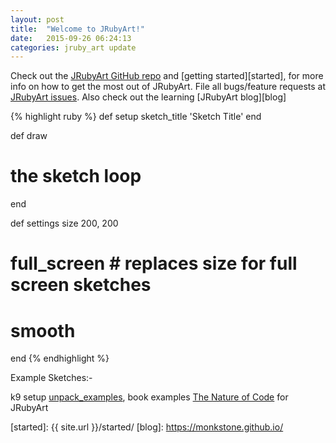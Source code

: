 ```yaml
---
layout: post
title:  "Welcome to JRubyArt!"
date:   2015-09-26 06:24:13
categories: jruby_art update
---
```


Check out the [JRubyArt GitHub repo][repo] and [getting started][started], for more info on how to get the most out of JRubyArt. File all bugs/feature requests at [JRubyArt issues][issues]. Also check out the learning [JRubyArt blog][blog]

{% highlight ruby %}
def setup
  sketch_title 'Sketch Title'
end

def draw
  # the sketch loop
end

def settings
  size 200, 200
  # full_screen # replaces size for full screen sketches
  # smooth  
end
{% endhighlight %}

Example Sketches:-

k9 setup [unpack_examples][examples], book examples [The Nature of Code][nature] for JRubyArt

[repo]: https://github.com/ruby-processing/JRubyArt
[issues]: https://github.com/ruby-processing/JRubyArt/issues
[wiki]: https://github.com/ruby-processing/JRubyArt/wiki
[nature]: https://github.com/ruby-processing/The-Nature-of-Code-for-JRubyArt
[examples]: https://github.com/ruby-processing/JRubyArt-examples
[started]: {{ site.url }}/started/
[blog]: https://monkstone.github.io/